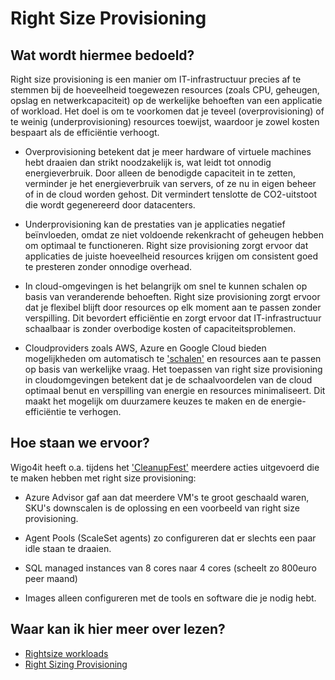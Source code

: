 # Right Size Provisioning

## Wat wordt hiermee bedoeld?
Right size provisioning is een manier om IT-infrastructuur precies af te stemmen bij de hoeveelheid toegewezen resources (zoals CPU, geheugen, opslag en netwerkcapaciteit) op de werkelijke behoeften van een applicatie of workload. Het doel is om te voorkomen dat je teveel (overprovisioning) of te weinig (underprovisioning) resources toewijst, waardoor je zowel kosten bespaart als de efficiëntie verhoogt.

- Overprovisioning betekent dat je meer hardware of virtuele machines hebt draaien dan strikt noodzakelijk is, wat leidt tot onnodig energieverbruik. Door alleen de benodigde capaciteit in te zetten, verminder je het energieverbruik van servers, of ze nu in eigen beheer of in de cloud worden gehost. Dit vermindert tenslotte de CO2-uitstoot die wordt gegenereerd door datacenters.

- Underprovisioning kan de prestaties van je applicaties negatief beïnvloeden, omdat ze niet voldoende rekenkracht of geheugen hebben om optimaal te functioneren. Right size provisioning zorgt ervoor dat applicaties de juiste hoeveelheid resources krijgen om consistent goed te presteren zonder onnodige overhead.

- In cloud-omgevingen is het belangrijk om snel te kunnen schalen op basis van veranderende behoeften. Right size provisioning zorgt ervoor dat je flexibel blijft door resources op elk moment aan te passen zonder verspilling. Dit bevordert efficiëntie en zorgt ervoor dat IT-infrastructuur schaalbaar is zonder overbodige kosten of capaciteitsproblemen.

- Cloudproviders zoals AWS, Azure en Google Cloud bieden mogelijkheden om automatisch te ['schalen'](wiki.html?page=scaling) en resources aan te passen op basis van werkelijke vraag. Het toepassen van right size provisioning in cloudomgevingen betekent dat je de schaalvoordelen van de cloud optimaal benut en verspilling van energie en resources minimaliseert. Dit maakt het mogelijk om duurzamere keuzes te maken en de energie-efficiëntie te verhogen.

## Hoe staan we ervoor?
Wigo4it heeft o.a. tijdens het ['CleanupFest'](wiki.html?page=cleanupFest) meerdere acties uitgevoerd die te maken hebben met right size provisioning:

- Azure Advisor gaf aan dat meerdere VM's te groot geschaald waren, SKU's downscalen is de oplossing en een voorbeeld van right size provisioning. 

- Agent Pools (ScaleSet agents) zo configureren dat er slechts een paar idle staan te draaien.

- SQL managed instances van 8 cores naar 4 cores (scheelt zo 800euro peer maand)

- Images alleen configureren met de tools en software die je nodig hebt.

## Waar kan ik hier meer over lezen?
- [Rightsize workloads](https://azure.microsoft.com/en-us/blog/rightsize-to-maximize-your-cloud-investment-with-microsoft-azure/)
- [Right Sizing Provisioning](https://docs.aws.amazon.com/whitepapers/latest/cost-optimization-right-sizing/cost-optimization-right-sizing.html)

